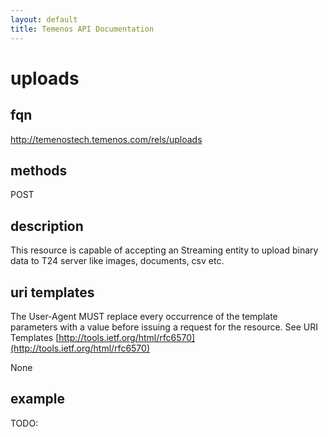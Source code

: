 ```yaml
---
layout: default
title: Temenos API Documentation
---
```


# uploads

## fqn
http://temenostech.temenos.com/rels/uploads

## methods
POST

## description
This resource is capable of accepting an Streaming entity to upload binary data to T24 server like images, documents, csv etc.


## uri templates
The User-Agent MUST replace every occurrence of the template parameters with a value before issuing a request for the resource.  See URI Templates [http://tools.ietf.org/html/rfc6570](http://tools.ietf.org/html/rfc6570)

None


## example
TODO: